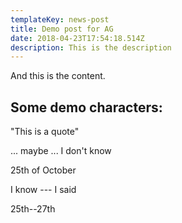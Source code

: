```yaml
---
templateKey: news-post
title: Demo post for AG
date: 2018-04-23T17:54:18.514Z
description: This is the description
---
```

And this is the content.

## Some demo characters:

"This is a quote"

... maybe ... I don't know

25th of October

I know --- I said

25th--27th
